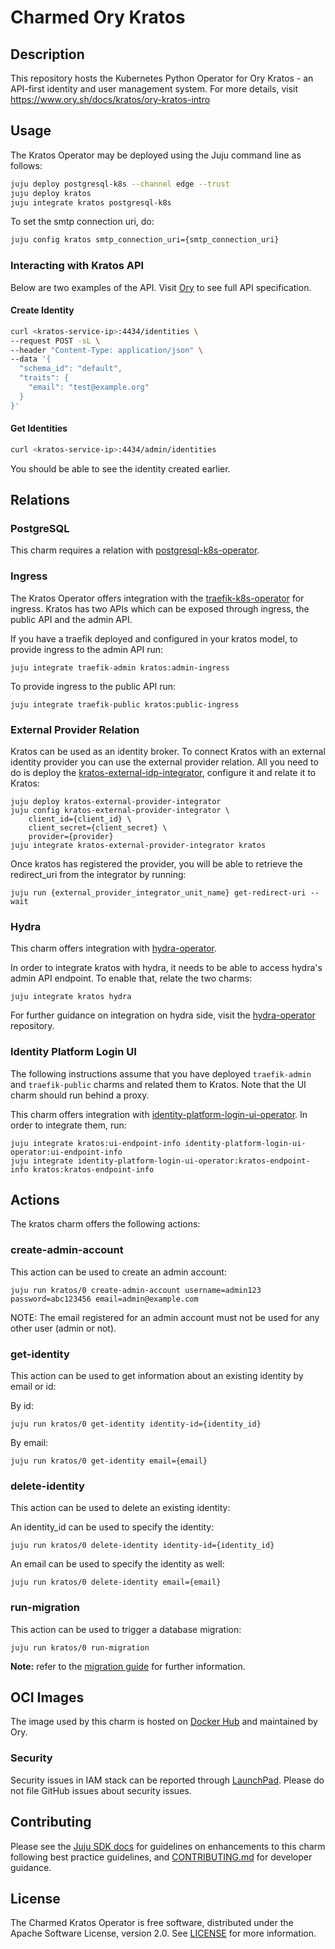 # Charmed Ory Kratos

## Description

This repository hosts the Kubernetes Python Operator for Ory Kratos -  an API-first identity and user management system.
For more details, visit https://www.ory.sh/docs/kratos/ory-kratos-intro

## Usage

The Kratos Operator may be deployed using the Juju command line as follows:

```bash
juju deploy postgresql-k8s --channel edge --trust
juju deploy kratos
juju integrate kratos postgresql-k8s
```

To set the smtp connection uri, do:

```bash
juju config kratos smtp_connection_uri={smtp_connection_uri}
```

### Interacting with Kratos API

Below are two examples of the API. Visit [Ory](https://www.ory.sh/docs/kratos/reference/api) to see full API specification.

#### Create Identity
```bash
curl <kratos-service-ip>:4434/identities \
--request POST -sL \
--header "Content-Type: application/json" \
--data '{
  "schema_id": "default",
  "traits": {
    "email": "test@example.org"
  }
}'
```
#### Get Identities
```bash
curl <kratos-service-ip>:4434/admin/identities
```
You should be able to see the identity created earlier.

## Relations

### PostgreSQL

This charm requires a relation with [postgresql-k8s-operator](https://github.com/canonical/postgresql-k8s-operator).

### Ingress

The Kratos Operator offers integration with the [traefik-k8s-operator](https://github.com/canonical/traefik-k8s-operator) for ingress. Kratos has two APIs which can be exposed through ingress, the public API and the admin API.

If you have a traefik deployed and configured in your kratos model, to provide ingress to the admin API run:
```console
juju integrate traefik-admin kratos:admin-ingress
```

To provide ingress to the public API run:
```console
juju integrate traefik-public kratos:public-ingress
```

### External Provider Relation

Kratos can be used as an identity broker. To connect Kratos with an external identity provider you can use the external provider relation. All you need to do is deploy the [kratos-external-idp-integrator](https://charmhub.io/kratos-external-idp-integrator), configure it and relate it to Kratos:

```console
juju deploy kratos-external-provider-integrator
juju config kratos-external-provider-integrator \
    client_id={client_id} \
    client_secret={client_secret} \
    provider={provider}
juju integrate kratos-external-provider-integrator kratos
```

Once kratos has registered the provider, you will be able to retrieve the redirect_uri from the integrator by running:
```console
juju run {external_provider_integrator_unit_name} get-redirect-uri --wait
```

### Hydra

This charm offers integration with [hydra-operator](https://github.com/canonical/hydra-operator).

In order to integrate kratos with hydra, it needs to be able to access hydra's admin API endpoint.
To enable that, relate the two charms:
```console
juju integrate kratos hydra
```

For further guidance on integration on hydra side, visit the [hydra-operator](https://github.com/canonical/hydra-operator#readme) repository.

### Identity Platform Login UI

The following instructions assume that you have deployed `traefik-admin` and `traefik-public` charms and related them to Kratos. Note that the UI charm should run behind a proxy.

This charm offers integration with [identity-platform-login-ui-operator](https://github.com/canonical/identity-platform-login-ui-operator). In order to integrate them, run:

```console
juju integrate kratos:ui-endpoint-info identity-platform-login-ui-operator:ui-endpoint-info
juju integrate identity-platform-login-ui-operator:kratos-endpoint-info kratos:kratos-endpoint-info
```

## Actions

The kratos charm offers the following actions:

### create-admin-account

This action can be used to create an admin account:

```console
juju run kratos/0 create-admin-account username=admin123 password=abc123456 email=admin@example.com
```

NOTE: The email registered for an admin account must not be used for any other user (admin or not).

### get-identity

This action can be used to get information about an existing identity by email or id:

By id:
```console
juju run kratos/0 get-identity identity-id={identity_id}
```

By email:
```console
juju run kratos/0 get-identity email={email}
```

### delete-identity

This action can be used to delete an existing identity:

An identity_id can be used to specify the identity:
```console
juju run kratos/0 delete-identity identity-id={identity_id}
```

An email can be used to specify the identity as well:
```console
juju run kratos/0 delete-identity email={email}
```

### run-migration

This action can be used to trigger a database migration:

```console
juju run kratos/0 run-migration
```

**Note:** refer to the [migration guide](./docs/MIGRATION.md) for further
information.

## OCI Images

The image used by this charm is hosted on [Docker Hub](https://hub.docker.com/r/oryd/kratos) and maintained by Ory.

### Security
Security issues in IAM stack can be reported through [LaunchPad](https://wiki.ubuntu.com/DebuggingSecurity#How%20to%20File). Please do not file GitHub issues about security issues.

## Contributing

Please see the [Juju SDK docs](https://juju.is/docs/sdk) for guidelines on enhancements to this charm following best practice guidelines, and [CONTRIBUTING.md](https://github.com/canonical/kratos-operator/blob/main/CONTRIBUTING.md) for developer guidance.


## License

The Charmed Kratos Operator is free software, distributed under the Apache Software License, version 2.0. See [LICENSE](https://github.com/canonical/kratos-operator/blob/main/LICENSE) for more information.
